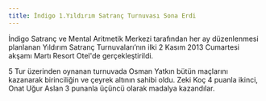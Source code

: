 ```yaml
---
title: İndigo 1.Yıldırım Satranç Turnuvası Sona Erdi
---
```


İndigo Satranç ve Mental Aritmetik Merkezi tarafından her ay düzenlenmesi planlanan Yıldırım Satranç Turnuvaları’nın ilki 2 Kasım 2013 Cumartesi akşamı Martı Resort Otel'de gerçekleştirildi.

5 Tur üzerinden oynanan turnuvada Osman Yatkın bütün maçlarını kazanarak birinciliğin ve çeyrek altının sahibi oldu. Zeki Koç 4 puanla ikinci, Onat Uğur Aslan 3 punanla üçüncü olarak madalya kazandılar.

